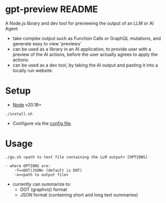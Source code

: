 # gpt-preview README

A Node.js library and dev tool for previewing the output of an LLM or AI Agent

- take complex output such as Function Calls or GraphQL mutations, and generate easy to view 'previews'
- can be used as a library in an AI application, to provide user with a preview of the AI actions, before the user actually agrees to apply the actions.
- can be used as a dev tool, by taking the AI output and pasting it into a locally run website.

# Setup

- [Node](https://nodejs.org/en/download/package-manager) v20.18+

```
./install.sh
```

- Configure via the [config file](./config.gpt-preview.json).

# Usage

```
./go.sh <path to text file containing the LLM output> [OPTIONS]
```

```
- where OPTIONS are:
    -f=<DOT|JSON> (default is DOT)
    -o=<path to output file>
```

- currently can summarize to:
  - DOT (graphviz) format
  - JSON format (containing short and long text summaries)
